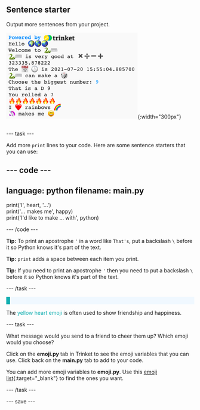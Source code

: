 ## Sentence starter

<div style="display: flex; flex-wrap: wrap">
<div style="flex-basis: 200px; flex-grow: 1; margin-right: 15px;">
Output more sentences from your project.
</div>
<div>

![Some new print lines in the output area with emoji and text sentences.](images/sentence_starter.png){:width="300px"}

</div>
</div>

--- task ---

Add more `print` lines to your code. Here are some sentence starters that you can use:

--- code ---
---
language: python
filename: main.py
---

print('I', heart, '...')   
print('... makes me', happy)   
print('I\'d like to make ... with', python)   

--- /code ---

**Tip:** To print an apostrophe `'` in a word like `That's`, put a backslash `\` before it so Python knows it's part of the text.


**Tip:** `print` adds a space between each item you print. 

**Tip:** If you need to print an apostrophe `'` then you need to put a backslash `\` before it so Python knows it's part of the text. 

--- /task ---

<p style="border-left: solid; border-width:10px; border-color: #0faeb0; background-color: aliceblue; padding: 10px;">

The <span style="color: #0faeb0">yellow heart emoji</span> is often used to show friendship and happiness.</p>

--- task ---

What message would you send to a friend to cheer them up? Which emoji would you choose?

Click on the **emoji.py** tab in Trinket to see the emoji variables that you can use. Click back on the **main.py** tab to add to your code.

You can add more emoji variables to **emoji.py**. Use this [emoji list](https://unicode.org/emoji/charts/full-emoji-list.html){:target="_blank"} to find the ones you want. 

--- /task ---

--- save ---
